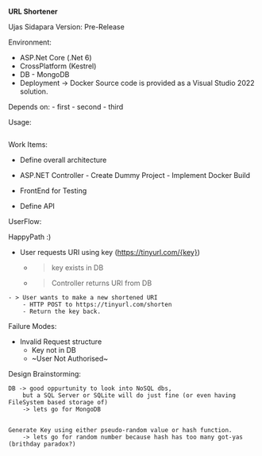 **URL Shortener**

Ujas Sidapara
Version: Pre-Release


Environment: 
- ASP.Net Core (.Net 6)
- CrossPlatform (Kestrel)
- DB - MongoDB
- Deployment -> Docker
Source code is provided as a Visual Studio 2022 solution. 


Depends on: 
    - first
    - second
    - third
    

Usage:
 ```language
 
 ```


Work Items: 

- Define overall architecture

- ASP.NET Controller
      -   Create Dummy Project
      -   Implement Docker Build
 - FrontEnd for Testing

 - Define API


UserFlow: 

 HappyPath :)


   -  User requests URI using key (https://tinyurl.com/{key})
       - > key exists in DB
        - > Controller returns URI from DB
    
    - > User wants to make a new shortened URI
        - HTTP POST to https://tinyurl.com/shorten 
        - Return the key back.
  
Failure Modes:
   - Invalid Request structure
      - Key not in DB
      -  ~User Not Authorised~






Design Brainstorming:

    

    DB -> good oppurtunity to look into NoSQL dbs, 
        but a SQL Server or SQLite will do just fine (or even having FileSystem based storage of)
        -> lets go for MongoDB
    
    
    Generate Key using either pseudo-random value or hash function. 
        -> lets go for random number because hash has too many got-yas (brithday paradox?)